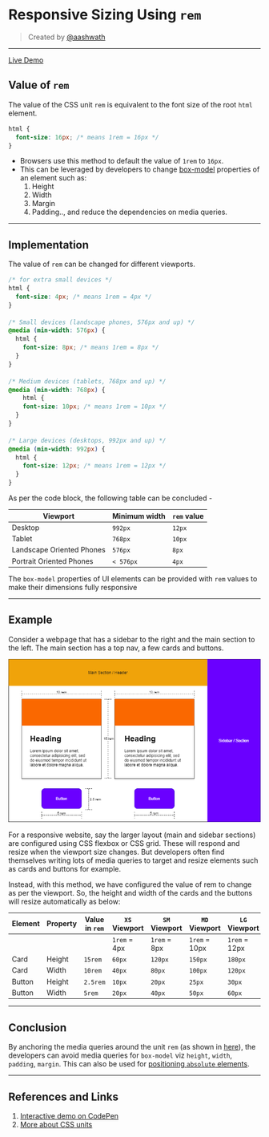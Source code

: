 # Responsive Sizing Using `rem`

> Created by [@aashwath](https://github.com/aashwath)

---

[Live Demo](https://codepen.io/aashwath/pen/ZEWWwKw)

## Value of `rem`

The value of the CSS unit `rem` is equivalent to the font size of the root `html` element.

```css
html {
  font-size: 16px; /* means 1rem = 16px */
}
```

* Browsers use this method to default the value of `1rem` to `16px`.
* This can be leveraged by developers to change [box-model](https://developer.mozilla.org/en-US/docs/Learn/CSS/Building_blocks/The_box_model) properties of an element such as:
  1. Height
  2. Width
  3. Margin
  4. Padding.., and reduce the dependencies on media queries.

---

## Implementation

The value of `rem` can be changed for different viewports.

```css
/* for extra small devices */
html {
  font-size: 4px; /* means 1rem = 4px */
}

/* Small devices (landscape phones, 576px and up) */
@media (min-width: 576px) {
  html {
    font-size: 8px; /* means 1rem = 8px */
  }
}

/* Medium devices (tablets, 768px and up) */
@media (min-width: 768px) {
    html {
    font-size: 10px; /* means 1rem = 10px */
  }
}

/* Large devices (desktops, 992px and up) */
@media (min-width: 992px) {
  html {
    font-size: 12px; /* means 1rem = 12px */
  }
}
```

As per the code block, the following table can be concluded - 

| Viewport                  | Minimum width | `rem` value |
| ------------------------- | ------------- | ----------- |
| Desktop                   | `992px`       | `12px`      |
| Tablet                    | `768px`       | `10px`      |
| Landscape Oriented Phones | `576px`       | `8px`       |
| Portrait Oriented Phones  | `< 576px`     | `4px`       |

The `box-model` properties of UI elements can be provided with `rem` values to make their dimensions fully responsive

---

## Example

Consider a webpage that has a sidebar to the right and the main section to the left. The main section has a top nav, a few cards and buttons.

![Website Layout](assets/webpage.drawio.png)

For a responsive website, say the larger layout (main and sidebar sections) are configured using CSS flexbox or CSS grid. These will respond and resize when the viewport size changes. But developers often find themselves writing lots of media queries to target and resize elements such as cards and buttons for example.

Instead, with this method, we have configured the value of rem to change as per the viewport. So, the height and width of the cards and the buttons will resize automatically as below:


| Element | Property | Value in `rem` | `XS` Viewport | `SM` Viewport | `MD` Viewport | `LG` Viewport |
| ------- | -------- | -------------- | ------------- | ------------- | ------------- | ------------- |
|         |          |                | `1rem` = 4px  | `1rem` = 8px  | `1rem` = 10px | `1rem` = 12px |
| Card    | Height   | `15rem`        | `60px`        | `120px`       | `150px`       | `180px`       |
| Card    | Width    | `10rem`        | `40px`        | `80px`        | `100px`       | `120px`       |
| Button  | Height   | `2.5rem`       | `10px`        | `20px`        | `25px`        | `30px`        |
| Button  | Width    | `5rem`         | `20px`        | `40px`        | `50px`        | `60px`        |

---

## Conclusion

By anchoring the media queries around the unit `rem` (as shown in [here](#implementation)), the developers can avoid media queries for `box-model` viz `height`, `width`, `padding`, `margin`. This can also be used for [positioning `absolute` elements](https://developer.mozilla.org/en-US/docs/Learn/CSS/CSS_layout/Positioning).

---

## References and Links

1. [Interactive demo on CodePen](https://codepen.io/aashwath/pen/ZEWWwKw)
2. [More about CSS units](https://developer.mozilla.org/en-US/docs/Learn/CSS/Building_blocks/Values_and_units)
